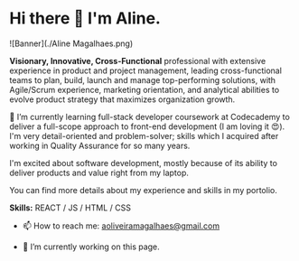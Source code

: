 
# Hi there 👋 I'm Aline.

![Banner](./Aline Magalhaes.png)


**Visionary, Innovative, Cross-Functional** professional with extensive experience in product and project management, leading cross-functional teams to plan, build, launch and manage top-performing solutions, with Agile/Scrum experience, marketing orientation, and analytical abilities to evolve product strategy that maximizes organization growth.

🌱 I’m currently learning full-stack developer coursework at Codecademy to deliver a full-scope approach to front-end development (I am loving it 😍). I'm very detail-oriented and problem-solver; skills which I acquired after working in Quality Assurance for so many years.

I'm excited about software development, mostly because of its ability to deliver products and value right from my laptop.

You can find more details about my experience and skills in my portolio.

**Skills:** REACT / JS / HTML / CSS

- 📫 How to reach me: aoliveiramagalhaes@gmail.com

- 🔭 I’m currently working on this page. 
